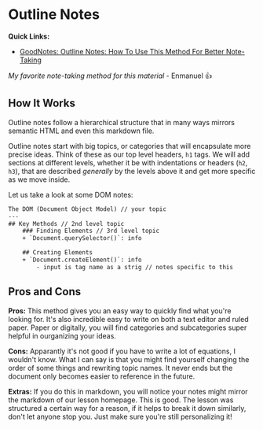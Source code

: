 Outline Notes
===

**Quick Links:**
+ [GoodNotes: Outline Notes: How To Use This Method For Better Note-Taking](https://medium.goodnotes.com/how-the-outline-note-taking-method-works-f0808ea2cbfa)

*My favorite note-taking method for this material* - Enmanuel 👍

How It Works
---
Outline notes follow a hierarchical structure that in many ways mirrors semantic HTML and even this markdown file.

Outline notes start with big topics, or categories that will encapsulate more precise ideas. Think of these as our top level headers, `h1` tags. We will add sections at different levels, whether it be with indentations or headers (`h2`, `h3`), that are described *generally* by the levels above it and get more specific as we move inside.

Let us take a look at some DOM notes:
```txt
The DOM (Document Object Model) // your topic
---
## Key Methods // 2nd level topic
    ### Finding Elements // 3rd level topic
    + `Document.querySelector()`: info

    ## Creating Elements
    + `Document.createElement()`: info
        - input is tag name as a strig // notes specific to this
```

Pros and Cons
---
**Pros:** This method gives you an easy way to quickly find what you're looking for. It's also incredible easy to write on both a text editor and ruled paper. Paper or digitally, you will find categories and subcategories super helpful in ourganizing your ideas.

**Cons:** Apparantly it's not good if you have to write a lot of equations, I wouldn't know. What I can say is that you might find yourself changing the order of some things and rewriting topic names. It never ends but the document only becomes easier to reference in the future.

**Extras:** If you do this in markdown, you will notice your notes might mirror the markdown of our lesson homepage. This is good. The lesson was structured a certain way for a reason, if it helps to break it down similarly, don't let anyone stop you. Just make sure you're still personalizing it!


